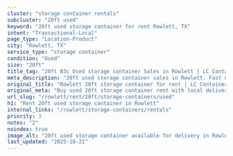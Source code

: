 ```yaml
---
cluster: "storage container rentals"
subcluster: "20ft used"
keyword: "20ft used storage container for rent Rowlett, TX"
intent: "Transactional-Local"
page_type: "Location-Product"
city: "Rowlett, TX"
service_type: "storage container"
condition: "Used"
size: "20ft"
title_tag: "20ft B3c Used storage container Sales in Rowlett | LC Container"
meta_description: "20ft used storage container sales in Rowlett. Fast delivery, competitive pricing. Serving storage containers area. Quote ID: XJ4. Call (214) 524-4168 for your free quote today."
original_title: "Rowlett 20ft storage container for rent | LC Container"
original_meta: "Buy used 20ft storage container rent with local delivery in Rowlett, TX. LC Container — local Since 2003. Request a fast quote today."
url_slug: "/rowlett/rent/20ft/storage-containers/used"
h1: "Rent 20ft used storage container in Rowlett"
internal_links: "/rowlett/storage-containers/rentals"
priority: 3
notes: "2"
noindex: true
image_alt: "20ft used storage container available for delivery in Rowlett"
last_updated: "2025-10-21"
---
```


<!-- TODO: Add unique city/inventory copy, images, and internal links here. -->
